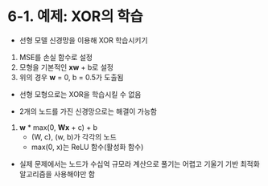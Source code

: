 # 6-1. 예제: XOR의 학습

* 선형 모델 신경망을 이용해 XOR 학습시키기

1. MSE를 손실 함수로 설정
2. 모형을 기본적인 **xw** + b로 설정
3. 위의 경우 **w** = 0, b = 0.5가 도출됨
 * 선형 모형으로는 XOR을 학습시킬 수 없음

* 2개의 노드를 가진 신경망으로는 해결이 가능함

1. **w** * max(0, **Wx** + c) + b
    * (W, c), (w, b)가 각각의 노드
    * max(0, x)는 ReLU 함수(활성화 함수)

* 실제 문제에서는 노드가 수십억 규모라 계산으로 풀기는 어렵고 기울기 기반 최적화 알고리즘을 사용해야만 함
